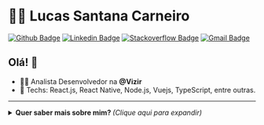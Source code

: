 # :man_technologist: Lucas Santana Carneiro

[![Github Badge](https://img.shields.io/badge/-Github-000?style=flat-square&logo=Github&logoColor=white&link=https://github.com/jkdrangel)](https://github.com/jkdrangel)
[![Linkedin Badge](https://img.shields.io/badge/-LinkedIn-blue?style=flat-square&logo=Linkedin&logoColor=white&link=https://www.linkedin.com/in/lucas-santana-carneiro-49854558/)](https://www.linkedin.com/in/lucas-santana-carneiro-49854558/)
[![Stackoverflow Badge](https://img.shields.io/badge/-Stackoverflow-4CA143?style=flat-square&logo=Stackoverflow&logoColor=white&link=https://pt.stackoverflow.com/users/32524/lucas-santana)](https://pt.stackoverflow.com/users/32524/lucas-santana)
[![Gmail Badge](https://img.shields.io/badge/-Gmail-c14438?style=flat-square&logo=Gmail&logoColor=white&link=mailto:jkdrangel@gmail.com)](mailto:jkdrangel@gmail.com)

## Olá! 👋

- :office_worker: Analista Desenvolvedor na **@Vizir**
- :blue_heart: Techs: React.js, React Native, Node.js, Vuejs, TypeScript, entre outras.

---

<details>
  <summary> <b> Quer saber mais sobre mim? </b> <i>(Clique aqui para expandir)</i> </summary>
  <br>

  [![Github Status](https://github-readme-stats.vercel.app/api?username=jkdrangel&show_icons=true&title_color=fff&icon_color=79ff97&text_color=9f9f9f&bg_color=151515)](https://github.com/jkdrangel/jkdrangel)

## Algumas tecnologias

<img src="https://github.com/Quadrified/Quadrified/blob/master/assets/svg/dev/frameworks/react.svg" alt="react" style="vertical-align:top; margin:4px">
<img src="https://github.com/Quadrified/Quadrified/blob/master/assets/svg/dev/frameworks/vue.svg" alt="vue" style="vertical-align:top; margin:4px">
<img src="https://github.com/Quadrified/Quadrified/blob/master/assets/svg/dev/languages/js.svg" alt="js" style="vertical-align:top; margin:4px">
<img src="https://github.com/Quadrified/Quadrified/blob/master/assets/svg/dev/languages/html.svg" alt="html" style="vertical-align:top; margin:4px">
<img src="https://github.com/Quadrified/Quadrified/blob/master/assets/svg/dev/services/npm.svg" alt="npm" style="vertical-align:top; margin:4px">
<img src="https://github.com/Quadrified/Quadrified/blob/master/assets/svg/dev/tools/visualstudio_code.svg" alt="vscode" style="vertical-align:top; margin:4px">
<img src="https://github.com/Quadrified/Quadrified/blob/master/assets/svg/dev/misc/mobile.svg" alt="mobile_development" style="vertical-align:top; margin:4px">
<img src="https://github.com/Quadrified/Quadrified/blob/master/assets/svg/dev/misc/web.svg" alt="web_development" style="vertical-align:top; margin:4px">
</details>

